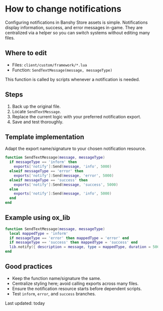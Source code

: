 # How to change notifications

Configuring notifications in Banshy Store assets is simple. Notifications display information, success, and error messages in-game. They are centralized via a helper so you can switch systems without editing many files.

## Where to edit
- Files: `client/custom/framework/*.lua`
- Function: `SendTextMessage(message, messageType)`

This function is called by scripts whenever a notification is needed.

## Steps
1. Back up the original file.
2. Locate `SendTextMessage`.
3. Replace the current logic with your preferred notification export.
4. Save and test thoroughly.

## Template implementation
Adapt the export name/signature to your chosen notification resource.

```lua
function SendTextMessage(message, messageType)
  if messageType == 'inform' then
    exports['notify']:Send(message, 'info', 5000)
  elseif messageType == 'error' then
    exports['notify']:Send(message, 'error', 5000)
  elseif messageType == 'success' then
    exports['notify']:Send(message, 'success', 5000)
  else
    exports['notify']:Send(message, 'info', 5000)
  end
end
```

## Example using ox_lib

```lua
function SendTextMessage(message, messageType)
  local mappedType = 'inform'
  if messageType == 'error' then mappedType = 'error' end
  if messageType == 'success' then mappedType = 'success' end
  lib.notify({ description = message, type = mappedType, duration = 5000 })
end
```

## Good practices
- Keep the function name/signature the same.
- Centralize styling here; avoid calling exports across many files.
- Ensure the notification resource starts before dependent scripts.
- Test `inform`, `error`, and `success` branches.

Last updated: today


